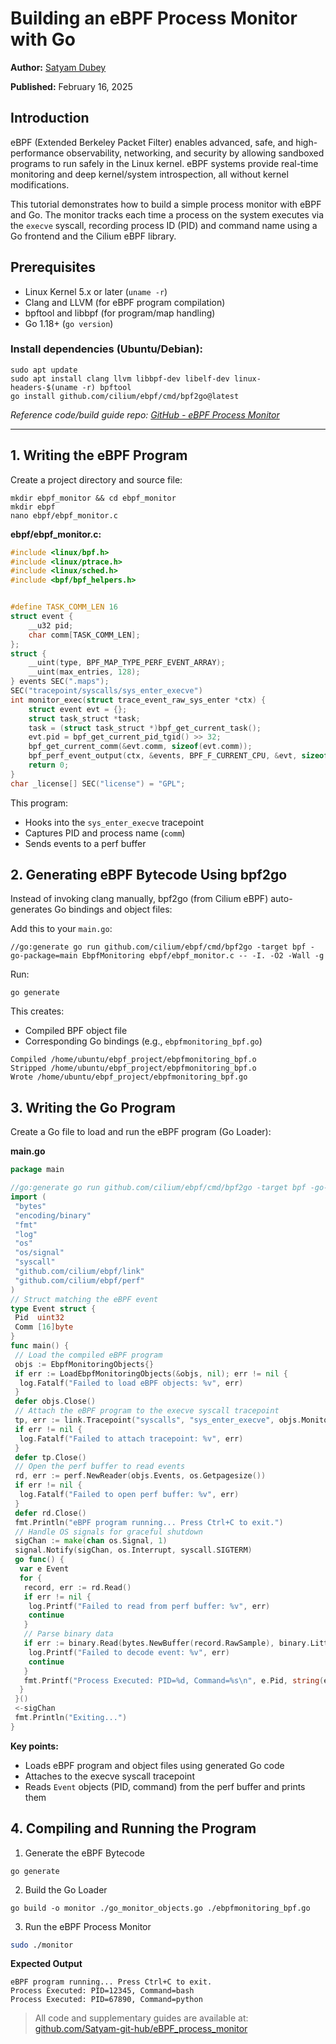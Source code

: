 # Building an eBPF Process Monitor with Go

**Author:** [Satyam Dubey](https://www.linkedin.com/in/satyam-dubey-142598258/)

**Published:** February 16, 2025

## Introduction

eBPF (Extended Berkeley Packet Filter) enables advanced, safe, and high-performance observability, networking, and security by allowing sandboxed programs to run safely in the Linux kernel. eBPF systems provide real-time monitoring and deep kernel/system introspection, all without kernel modifications.

This tutorial demonstrates how to build a simple process monitor with eBPF and Go. The monitor tracks each time a process on the system executes via the `execve` syscall, recording process ID (PID) and command name using a Go frontend and the Cilium eBPF library.

## Prerequisites

- Linux Kernel 5.x or later (`uname -r`)
- Clang and LLVM (for eBPF program compilation)
- bpftool and libbpf (for program/map handling)
- Go 1.18+ (`go version`)

### Install dependencies (Ubuntu/Debian):

```console
sudo apt update
sudo apt install clang llvm libbpf-dev libelf-dev linux-headers-$(uname -r) bpftool
go install github.com/cilium/ebpf/cmd/bpf2go@latest
```

_Reference code/build guide repo: [GitHub - eBPF Process Monitor](https://github.com/Satyam-git-hub/eBPF_process_monitor.git)_

---

## 1. Writing the eBPF Program

Create a project directory and source file:

```console
mkdir ebpf_monitor && cd ebpf_monitor
mkdir ebpf
nano ebpf/ebpf_monitor.c
```

**ebpf/ebpf_monitor.c:**

```c
#include <linux/bpf.h>
#include <linux/ptrace.h>
#include <linux/sched.h>
#include <bpf/bpf_helpers.h>


#define TASK_COMM_LEN 16
struct event {
    __u32 pid;
    char comm[TASK_COMM_LEN];
};
struct {
    __uint(type, BPF_MAP_TYPE_PERF_EVENT_ARRAY);
    __uint(max_entries, 128);
} events SEC(".maps");
SEC("tracepoint/syscalls/sys_enter_execve")
int monitor_exec(struct trace_event_raw_sys_enter *ctx) {
    struct event evt = {};
    struct task_struct *task;
    task = (struct task_struct *)bpf_get_current_task();
    evt.pid = bpf_get_current_pid_tgid() >> 32;
    bpf_get_current_comm(&evt.comm, sizeof(evt.comm));
    bpf_perf_event_output(ctx, &events, BPF_F_CURRENT_CPU, &evt, sizeof(evt));
    return 0;
}
char _license[] SEC("license") = "GPL";
```

This program:

- Hooks into the `sys_enter_execve` tracepoint
- Captures PID and process name (`comm`)
- Sends events to a perf buffer

## 2. Generating eBPF Bytecode Using bpf2go

Instead of invoking clang manually, bpf2go (from Cilium eBPF) auto-generates Go bindings and object files:

Add this to your `main.go`:

```console
//go:generate go run github.com/cilium/ebpf/cmd/bpf2go -target bpf -go-package=main EbpfMonitoring ebpf/ebpf_monitor.c -- -I. -O2 -Wall -g
```

Run:

```console
go generate
```

This creates:

- Compiled BPF object file
- Corresponding Go bindings (e.g., `ebpfmonitoring_bpf.go`)

```console
Compiled /home/ubuntu/ebpf_project/ebpfmonitoring_bpf.o
Stripped /home/ubuntu/ebpf_project/ebpfmonitoring_bpf.o
Wrote /home/ubuntu/ebpf_project/ebpfmonitoring_bpf.go
```

## 3. Writing the Go Program

Create a Go file to load and run the eBPF program (Go Loader):

**main.go**

```go
package main

//go:generate go run github.com/cilium/ebpf/cmd/bpf2go -target bpf -go-package=main EbpfMonitoring ebpf/ebpf_monitor.c -- -I. -O2 -Wall -g
import (
 "bytes"
 "encoding/binary"
 "fmt"
 "log"
 "os"
 "os/signal"
 "syscall"
 "github.com/cilium/ebpf/link"
 "github.com/cilium/ebpf/perf"
)
// Struct matching the eBPF event
type Event struct {
 Pid  uint32
 Comm [16]byte
}
func main() {
 // Load the compiled eBPF program
 objs := EbpfMonitoringObjects{}
 if err := LoadEbpfMonitoringObjects(&objs, nil); err != nil {
  log.Fatalf("Failed to load eBPF objects: %v", err)
 }
 defer objs.Close()
 // Attach the eBPF program to the execve syscall tracepoint
 tp, err := link.Tracepoint("syscalls", "sys_enter_execve", objs.MonitorExec, nil)
 if err != nil {
  log.Fatalf("Failed to attach tracepoint: %v", err)
 }
 defer tp.Close()
 // Open the perf buffer to read events
 rd, err := perf.NewReader(objs.Events, os.Getpagesize())
 if err != nil {
  log.Fatalf("Failed to open perf buffer: %v", err)
 }
 defer rd.Close()
 fmt.Println("eBPF program running... Press Ctrl+C to exit.")
 // Handle OS signals for graceful shutdown
 sigChan := make(chan os.Signal, 1)
 signal.Notify(sigChan, os.Interrupt, syscall.SIGTERM)
 go func() {
  var e Event
  for {
   record, err := rd.Read()
   if err != nil {
    log.Printf("Failed to read from perf buffer: %v", err)
    continue
   }
   // Parse binary data
   if err := binary.Read(bytes.NewBuffer(record.RawSample), binary.LittleEndian, &e); err != nil {
    log.Printf("Failed to decode event: %v", err)
    continue
   }
   fmt.Printf("Process Executed: PID=%d, Command=%s\n", e.Pid, string(e.Comm[:]))
  }
 }()
 <-sigChan
 fmt.Println("Exiting...")
}
```

**Key points:**

- Loads eBPF program and object files using generated Go code
- Attaches to the execve syscall tracepoint
- Reads `Event` objects (PID, command) from the perf buffer and prints them

## 4. Compiling and Running the Program

1. Generate the eBPF Bytecode

`go generate`

2. Build the Go Loader

`go build -o monitor ./go_monitor_objects.go ./ebpfmonitoring_bpf.go`

3. Run the eBPF Process Monitor

```bash
sudo ./monitor
```

**Expected Output**

```console
eBPF program running... Press Ctrl+C to exit.
Process Executed: PID=12345, Command=bash
Process Executed: PID=67890, Command=python
```

> All code and supplementary guides are available at: [github.com/Satyam-git-hub/eBPF_process_monitor](https://github.com/Satyam-git-hub/eBPF_process_monitor)
